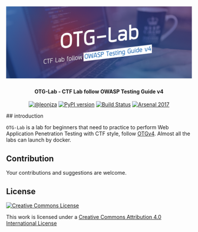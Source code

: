 <h1 align="center">
  <br>
  <a href="https://github.com/oszo/OTG-Lab">
    <img src="badge.png" alt="OTG-Lab"></a>
  <br>
</h1>
<h4 align="center">OTG-Lab - CTF Lab follow OWASP Testing Guide v4</h4>

<p align="center">
  <a href="https://twitter.com/leonjza"><img src="https://img.shields.io/badge/Twitter-%40leonjza-blue.svg" alt="@leonjza" height="18"></a>
  <a href="https://pypi.python.org/pypi/objection"><img src="https://badge.fury.io/py/objection.svg" alt="PyPI version" height="18"></a>
  <a href="https://travis-ci.org/sensepost/objection"><img src="https://travis-ci.org/sensepost/objection.svg?branch=master" alt="Build Status" height="18"></a>
  <a href="http://www.toolswatch.org/2017/09/black-hat-arsenal-europe-2017-lineup/"><img src="https://rawgit.com/toolswatch/badges/master/arsenal/europe/2017.svg" alt="Arsenal 2017" height="18"></a>
</p>
## introduction

`OTG-Lab` is a lab for beginners that need to practice to perform Web Application Penetration Testing with CTF style, follow [OTGv4](https://www.owasp.org/index.php/OWASP_Testing_Guide_v4_Table_of_Contents). Almost all the labs can launch by docker.

## Contribution

Your contributions and suggestions are welcome.

## License

[![Creative Commons License](http://i.creativecommons.org/l/by/4.0/88x31.png)](http://creativecommons.org/licenses/by/4.0/)

This work is licensed under a [Creative Commons Attribution 4.0 International License](http://creativecommons.org/licenses/by/4.0/)
